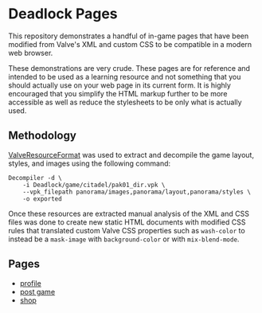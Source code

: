 # Deadlock Pages

This repository demonstrates a handful of in-game pages that have been modified from Valve's XML and custom CSS to be compatible in a modern web browser.

These demonstrations are very crude. These pages are for reference and intended to be used as a learning resource and not something that you should actually use on your web page in its current form. It is highly encouraged that you simplify the HTML markup further to be more accessible as well as reduce the stylesheets to be only what is actually used.


## Methodology

[ValveResourceFormat](https://github.com/ValveResourceFormat/ValveResourceFormat) was used to extract and decompile the game layout, styles, and images using the following command:

```
Decompiler -d \
	-i Deadlock/game/citadel/pak01_dir.vpk \
	--vpk_filepath panorama/images,panorama/layout,panorama/styles \
	-o exported
```

Once these resources are extracted manual analysis of the XML and CSS files was done to create new static HTML documents with modified CSS rules that translated custom Valve CSS properties such as `wash-color` to instead be a `mask-image` with `background-color` or with `mix-blend-mode`.


## Pages

- [profile](https://niamu.github.io/deadlock-pages/pages/profile/)
- [post game](https://niamu.github.io/deadlock-pages/pages/post_game/)
- [shop](https://niamu.github.io/deadlock-pages/pages/shop/)
